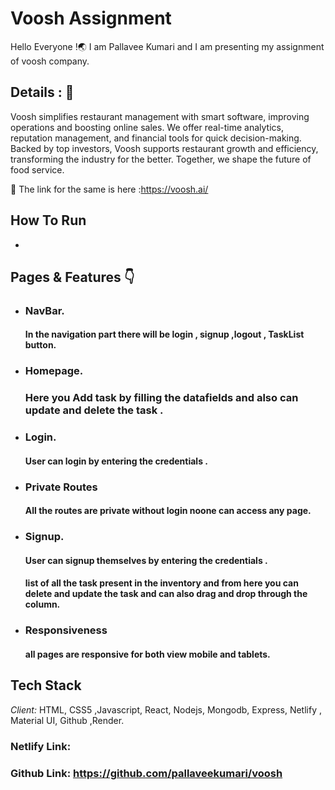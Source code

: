 # Voosh Assignment

Hello Everyone !🌏 I am Pallavee Kumari and I am presenting my assignment of voosh company.

## Details : 🔭
Voosh simplifies restaurant management with smart software, improving operations and boosting online sales. We offer real-time analytics, reputation management, and financial tools for quick decision-making. Backed by top investors, Voosh supports restaurant growth and efficiency, transforming the industry for the better. 
Together, we shape the future of food service.

🚀 The link for the same is here :https://voosh.ai/

## How To Run 
 - 


## Pages & Features 👇

 - ###  NavBar.

   #### In the navigation part there will be login , signup ,logout , TaskList button.

 - ### Homepage.

   ### Here you Add task by filling the datafields and also can update and delete the task .
 - ### Login.

   #### User can login by entering the credentials .

 - ### Private Routes
   #### All the routes are private without login noone can access any page.
   
 - ### Signup.
   #### User can signup themselves by entering the credentials .

   #### list of all the task present in the inventory and from here you can delete and update the task and can also drag and drop through the column.

 - ### Responsiveness
   #### all pages are responsive for both view mobile and tablets.

 
 ## Tech Stack

*Client:* HTML, CSS5 ,Javascript, React, Nodejs, Mongodb, Express, Netlify , Material UI, Github ,Render.



### Netlify Link: 

### Github Link: https://github.com/pallaveekumari/voosh


